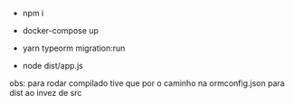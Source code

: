 

- npm i

- docker-compose up

- yarn typeorm migration:run

- node dist/app.js



obs: para rodar compilado tive que por o caminho na ormconfig.json para dist ao invez de src
